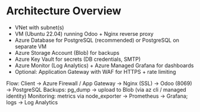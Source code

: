 # Architecture Overview

- VNet with subnet(s)
- VM (Ubuntu 22.04) running Odoo + Nginx reverse proxy
- Azure Database for PostgreSQL (recommended) or PostgreSQL on separate VM
- Azure Storage Account (Blob) for backups
- Azure Key Vault for secrets (DB credentials, SMTP)
- Azure Monitor (Log Analytics) + Azure Managed Grafana for dashboards
- Optional: Application Gateway with WAF for HTTPS + rate limiting

Flow:
Client → Azure Firewall / App Gateway → Nginx (SSL) → Odoo (8069) → PostgreSQL
Backups: pg_dump -> upload to Blob (via az cli / managed identity)
Monitoring: metrics via node_exporter -> Prometheus -> Grafana; logs -> Log Analytics
